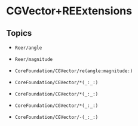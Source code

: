 # CGVector+REExtensions

## Topics

- ``Reer/angle``

- ``Reer/magnitude``

- ``CoreFoundation/CGVector/re(angle:magnitude:)``

- ``CoreFoundation/CGVector/*(_:_:)``

- ``CoreFoundation/CGVector/*(_:_:)``

- ``CoreFoundation/CGVector/*(_:_:)``

- ``CoreFoundation/CGVector/-(_:_:)``
